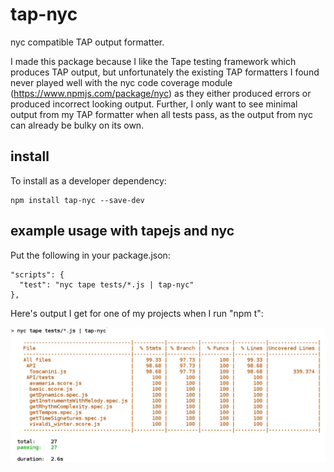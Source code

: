 # tap-nyc
nyc compatible TAP output formatter. 

I made this package because I like the Tape testing framework which produces
TAP output, but unfortunately the existing TAP formatters I found never played well with the nyc code coverage module 
(https://www.npmjs.com/package/nyc)
as they either produced errors or produced incorrect looking output. Further, I only want to see minimal output from my
TAP formatter when all tests pass, as the output from nyc can already be bulky on its own.

## install
To install as a developer dependency:

    npm install tap-nyc --save-dev

## example usage with tapejs and nyc
Put the following in your package.json:

    "scripts": {
      "test": "nyc tape tests/*.js | tap-nyc"
    },
    
Here's output I get for one of my projects when I run "npm t":

![](https://raw.githubusercontent.com/MegaArman/npm_images/master/tapnyc.png)

